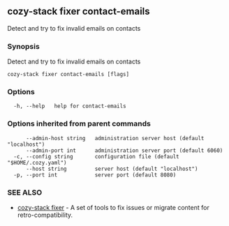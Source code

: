 ## cozy-stack fixer contact-emails

Detect and try to fix invalid emails on contacts

### Synopsis

Detect and try to fix invalid emails on contacts

```
cozy-stack fixer contact-emails [flags]
```

### Options

```
  -h, --help   help for contact-emails
```

### Options inherited from parent commands

```
      --admin-host string   administration server host (default "localhost")
      --admin-port int      administration server port (default 6060)
  -c, --config string       configuration file (default "$HOME/.cozy.yaml")
      --host string         server host (default "localhost")
  -p, --port int            server port (default 8080)
```

### SEE ALSO

* [cozy-stack fixer](cozy-stack_fixer.md)	 - A set of tools to fix issues or migrate content for retro-compatibility.

